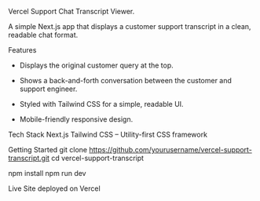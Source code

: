 Vercel Support Chat Transcript Viewer.

A simple Next.js app that displays a customer support transcript in a clean, readable chat format.

Features
- Displays the original customer query at the top.

- Shows a back-and-forth conversation between the customer and support engineer.

- Styled with Tailwind CSS for a simple, readable UI.

- Mobile-friendly responsive design.

Tech Stack
Next.js
Tailwind CSS – Utility-first CSS framework

Getting Started
git clone https://github.com/yourusername/vercel-support-transcript.git
cd vercel-support-transcript

npm install
npm run dev

Live Site deployed on Vercel


